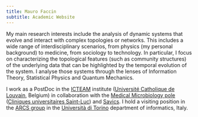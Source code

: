 ```yaml
---
title: Mauro Faccin
subtitle: Academic Website
---
```


My main research interests include the analysis of dynamic systems that evolve and interact with complex topologies or networks.
This includes a wide range of interdisciplinary scenarios, from physics (my personal background) to medicine, from sociology to technology.
In particular, I focus on characterizing the topological features (such as community structures) of the underlying data that can be highlighted by the temporal evolution of the system.
I analyse those systems through the lenses of Information Theory, Statistical Physics and Quantum Mechanics.

I work as a PostDoc in the [ICTEAM](https://uclouvain.be/en/research-institutes/icteam) institute ([Université Catholique de Louvain](https://www.uclouvain.be), Belgium) in collaboration with the [Medical Microbiology pole](https://uclouvain.be/en/research-institutes/irec/pole-de-microbiologie-medicale-mblg.html) ([Cliniques universitaires Saint-Luc](https://www.saintluc.be/)) and [Savics](https://savics.org/).
I hold a visiting position in the [ARCS group](https://arcs.di.unito.it/) in the [Università di Torino](https://www.unito.it) department of informatics, Italy.
